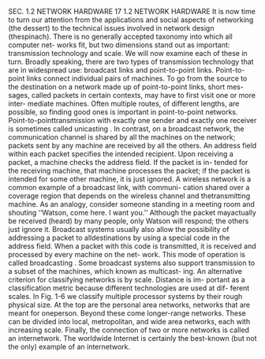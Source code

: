 SEC. 1.2 NETWORK HARDWARE 17
1.2 NETWORK HARDWARE
It is now time to turn our attention from the applications and social aspects of
networking (the dessert) to the technical issues involved in network design (thespinach). There is no generally accepted taxonomy into which all computer net-
works fit, but two dimensions stand out as important: transmission technology and
scale. We will now examine each of these in turn.
Broadly speaking, there are two types of transmission technology that are in
widespread use: broadcast links and point-to-point links.
Point-to-point links connect individual pairs of machines. To go from the
source to the destination on a network made up of point-to-point links, short mes-sages, called packets in certain contexts, may have to first visit one or more inter-
mediate machines. Often multiple routes, of different lengths, are possible, so
finding good ones is important in point-to-point networks. Point-to-pointtransmission with exactly one sender and exactly one receiver is sometimes called
unicasting .
In contrast, on a broadcast network, the communication channel is shared by
all the machines on the network; packets sent by any machine are received by all
the others. An address field within each packet specifies the intended recipient.
Upon receiving a packet, a machine checks the address field. If the packet is in-
tended for the receiving machine, that machine processes the packet; if the packet
is intended for some other machine, it is just ignored.
A wireless network is a common example of a broadcast link, with communi-
cation shared over a coverage region that depends on the wireless channel and thetransmitting machine. As an analogy, consider someone standing in a meeting
room and shouting ‘‘Watson, come here. I want you.’’ Although the packet mayactually be received (heard) by many people, only Watson will respond; the others
just ignore it.
Broadcast systems usually also allow the possibility of addressing a packet to
alldestinations by using a special code in the address field. When a packet with
this code is transmitted, it is received and processed by every machine on the net-
work. This mode of operation is called broadcasting . Some broadcast systems
also support transmission to a subset of the machines, which known as multicast-
ing.
An alternative criterion for classifying networks is by scale. Distance is im-
portant as a classification metric because different technologies are used at dif-
ferent scales.
In Fig. 1-6 we classify multiple processor systems by their rough physical
size. At the top are the personal area networks, networks that are meant for oneperson. Beyond these come longer-range networks. These can be divided into
local, metropolitan, and wide area networks, each with increasing scale. Finally,
the connection of two or more networks is called an internetwork. The worldwide
Internet is certainly the best-known (but not the only) example of an internetwork.
